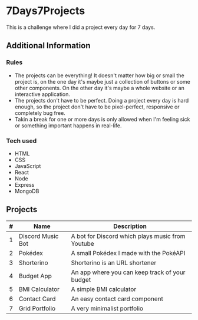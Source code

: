 # 7Days7Projects

This is a challenge where I did a project every day for 7 days.

## Additional Information

### Rules

* The projects can be everything! It doesn't matter how big or small the project is, on the one day it's maybe just a collection of buttons or some other components. On the other day it's maybe a whole website or an interactive application.
* The projects don't have to be perfect. Doing a project every day is hard enough, so the project don't have to be pixel-perfect, responsive or completely bug free.
* Takin a break for one or more days is only allowed when I'm feeling sick or something important happens in real-life.

### Tech used

* HTML
* CSS
* JavaScript
* React
* Node
* Express
* MongoDB

## Projects

| #  |  Name | Description  | 
|----|-------|--------------|
|1|Discord Music Bot|A bot for Discord which plays music from Youtube
|2|Pokédex|A small Pokédex I made with the PokéAPI
|3|Shorterino|Shorterino is an URL shortener
|4|Budget App|An app where you can keep track of your budget
|5|BMI Calculator|A simple BMI calculator
|6|Contact Card|An easy contact card component
|7|Grid Portfolio|A very minimalist portfolio
